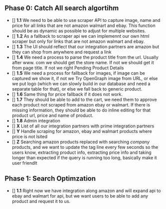 ## Phase 0: Catch All search algortihm
- [] **1.1** We need to be able to use scraper API to capture image, name and price for all links that are not amazon walmart and ebay. This function should be as dynamic as possible to adjust for multiple websites.
- [] **1.2** As a fallback to scraper api we can implemennt our own html scraper but only for links that are not amazon walmart and ebay.
- [] **1.3** The UI should reflect that our integration partners are amazon but they can shop from anywhere and request a link
- [] **1.4** We need a process to parse the product title from the url. Usually after www. com we should get the store name. If not we should get it from page title. If not we right Pending Product Details
- [] **1.5** We need a process for fallback for images, if image can be captured we show it, if not we Try OpenGraph image from URL, or else we put logo (which we can slowly build in our database and need a separate table for that), or else we fall back to generic product.
- [] **1.6** Same thing for price fallback if it does not work.
- [] **1.7** They should be able to add to the cart, we need them to approve each product not scraped from amazon ebay or walmart. If there is missing information, they should be able to do inline editing for that product url, price and name of product.
- [] **1.8** Admin integration
- [] **X** List of all our integration partners with prime integration partners 
- [] **Y** Handle scraping for amazon, ebay and walmart products where price is not lsited
- [] **Z** Searching amazon products replaced with searching *company* products, and we want to update the tag line every few seconds so the users know, extracting product info, extracting price info and taking longer than expected if the query is running too long, basically make it user friendlt









## Phase 1: Search Optimzation
- [] **1.1** Right now we have integration along amazon and will expand api to ebay and walmart for api, but we want users to be able to add any product and request it to us.

